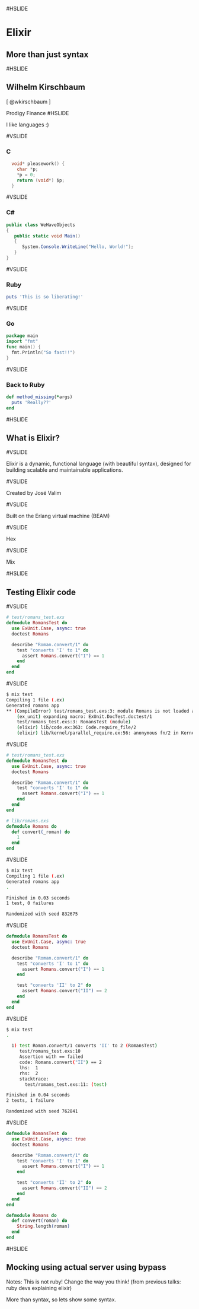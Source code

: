 #HSLIDE

# Elixir
## More than just syntax

#HSLIDE

## Wilhelm Kirschbaum
[ @wkirschbaum ]


Prodigy Finance
#HSLIDE

I like languages :)

#VSLIDE

### C
```c
  void* pleasework() {
    char *p;
    *p = 0;
    return (void*) $p;
  }
```

#VSLIDE

### C# #
```c#
public class WeHaveObjects
{
   public static void Main()
   {
      System.Console.WriteLine("Hello, World!");
   }
}
```

#VSLIDE

### Ruby

```ruby
puts 'This is so liberating!'
```

#VSLIDE

### Go
```go
package main
import "fmt"
func main() {
  fmt.Println("So fast!!")
}
```

#VSLIDE

### Back to Ruby

```ruby
def method_missing(*args)
  puts 'Really??'
end
```

#HSLIDE

## What is Elixir?

#VSLIDE

Elixir is a dynamic, functional language (with beautiful syntax),
designed for building scalable and maintainable applications.

#VSLIDE

Created by José Valim

#VSLIDE

Built on the Erlang virtual machine (BEAM)

#VSLIDE

Hex

#VSLIDE

Mix

#HSLIDE

## Testing Elixir code

#VSLIDE

```elixir
# test/romans_test.exs
defmodule RomansTest do
  use ExUnit.Case, async: true
  doctest Romans

  describe "Roman.convert/1" do
    test "converts 'I' to 1" do
      assert Romans.convert("I") == 1
    end
  end
end
```

#VSLIDE

```bash
$ mix test
Compiling 1 file (.ex)
Generated romans app
** (CompileError) test/romans_test.exs:3: module Romans is not loaded and could not be found
    (ex_unit) expanding macro: ExUnit.DocTest.doctest/1
    test/romans_test.exs:3: RomansTest (module)
    (elixir) lib/code.ex:363: Code.require_file/2
    (elixir) lib/kernel/parallel_require.ex:56: anonymous fn/2 in Kernel.ParallelRequire.spawn_requires/5
```

#VSLIDE

```elixir
# test/romans_test.exs
defmodule RomansTest do
  use ExUnit.Case, async: true
  doctest Romans

  describe "Roman.convert/1" do
    test "converts 'I' to 1" do
      assert Romans.convert("I") == 1
    end
  end
end
```

```elixir
# lib/romans.exs
defmodule Romans do
  def convert(_roman) do
    1
  end
end
```

#VSLIDE

```bash
$ mix test
Compiling 1 file (.ex)
Generated romans app
.

Finished in 0.03 seconds
1 test, 0 failures

Randomized with seed 832675
```

#VSLIDE
```elixir
defmodule RomansTest do
  use ExUnit.Case, async: true
  doctest Romans

  describe "Roman.convert/1" do
    test "converts 'I' to 1" do
      assert Romans.convert("I") == 1
    end

    test "converts 'II' to 2" do
      assert Romans.convert("II") == 2
    end
  end
end
```
#VSLIDE

```bash
$ mix test
.

  1) test Roman.convert/1 converts 'II' to 2 (RomansTest)
     test/romans_test.exs:10
     Assertion with == failed
     code: Romans.convert("II") == 2
     lhs:  1
     rhs:  2
     stacktrace:
       test/romans_test.exs:11: (test)

Finished in 0.04 seconds
2 tests, 1 failure

Randomized with seed 762841
```
#VSLIDE

```elixir
defmodule RomansTest do
  use ExUnit.Case, async: true
  doctest Romans

  describe "Roman.convert/1" do
    test "converts 'I' to 1" do
      assert Romans.convert("I") == 1
    end

    test "converts 'II' to 2" do
      assert Romans.convert("II") == 2
    end
  end
end
```

```elixir
defmodule Romans do
  def convert(roman) do
    String.length(roman)
  end
end
```

#HSLIDE

## Mocking using actual server using bypass

Notes:
This is not ruby! Change the way you think! (from previous talks: ruby devs explaining elixir)

More than syntax, so lets show some syntax.
